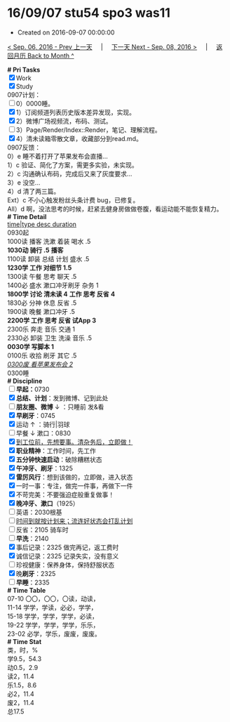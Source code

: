 # 16/09/07 stu54 spo3 was11

- Created on 2016-09-07 00:00:00

[< Sep. 06, 2016 - Prev 上一天](/lifelogs/2016/09/d06.md) &nbsp; &nbsp; | &nbsp; &nbsp; [下一天 Next - Sep. 08, 2016 >](/lifelogs/2016/09/d08.md) &nbsp; &nbsp; |  &nbsp; &nbsp; [返回月历 Back to Month ^](/lifelogs/2016/09/index.md)
<br/><div><b># Pri Tasks</b></div><div><input checked="true" type="checkbox"/>Work</div><div><input checked="true" type="checkbox"/>Study</div><div>0907计划：</div><div><input type="checkbox"/>0）0000睡。</div><div><input checked="true" type="checkbox"/>1）订阅频道列表历史版本差异发现，实现。</div><div><input checked="true" type="checkbox"/>2）微博广场视频流，布码、测试。</div><div><input type="checkbox"/>3）Page/Render/Index::Render，笔记、理解流程。</div><div><input checked="true" type="checkbox"/>4）清未读箱零散文章，收藏部分到read.md。</div><div>0907反馈：</div><div>0）e 睡不着打开了苹果发布会直播…</div><div>1）c 验证、简化了方案，需更多实验，未实现。</div><div>2）c 沟通确认布码，完成后又来了灰度要求…</div><div>3）e 没空…</div><div>4）d 清了两三篇。</div><div>Ext）c 不小心触发粉丝头条计费 bug，已修复。</div><div>All）d 啊，没法思考的时候，赶紧去健身房做做卷腹，看运动能不能恢复精力。</div><div><b># Time Detail</b></div><div><u>time|type desc duration</u></div><div>0930起</div><div>1000读 播客 洗漱 着装 喝水 .5</div><div><b>1030动 骑行 .5</b> <b>播客</b></div><div>1100读 卸装 总结 计划 盛水 .5</div><div><b>1230学 工作 对细节 1.5</b></div><div>1300读 午餐 思考 聊天 .5</div><div>1400必 盛水 漱口冲牙刷牙 杂务 1</div><div><b>1800学 讨论 清未读 4</b> <b>工作 思考 反省</b> <b>4</b></div><div>1830必 分神 休息 反省 .5</div><div>1900读 晚餐 漱口冲牙 .5</div><div><b>2200学 工作 思考 反省 试App 3</b></div><div>2300乐 奔走 音乐 交通 1</div><div>2330必 卸装 卫生 洗澡 音乐 .5</div><div><b>0030学 写脚本 1</b></div><div>0100乐 收拾 刷牙 其它 .5</div><div><u><i>0300废 看苹果发布会 2</i></u></div><div>0300睡</div><div><b># Discipline</b></div><div><b><input type="checkbox"/></b><b>早起：</b>0730</div><div><input checked="true" type="checkbox"/><b>总结、计划</b>：发到微博、记到此处</div><div><b><input type="checkbox"/></b><b>朋友圈、微博</b> ↓ ：只睡前 发&amp;看</div><div><input checked="true" type="checkbox"/><b>早刷牙</b>：0745</div><div><input checked="true" type="checkbox"/>运动 ↑ ：骑行|羽球</div><div><input type="checkbox"/>早餐 ↓ 漱口：0830</div><div><input checked="true" type="checkbox"/><u>到工位前，先想要事。清杂务后，立即做！</u></div><div><input checked="true" type="checkbox"/><b>职业精神</b>：工作时间，先工作</div><div><input checked="true" type="checkbox"/><b>五分钟快速启动</b>：破除糟糕状态</div><div><input checked="true" type="checkbox"/><b>午冲牙、刷牙</b>：1325</div><div><input checked="true" type="checkbox"/><b>雷厉风行</b>：想到该做的，立即做，进入状态</div><div><input checked="true" type="checkbox"/>一时一事：专注，做完一件事，再做下一件</div><div><input checked="true" type="checkbox"/>不苛完美：不要强迫症般重复做事！</div><div><b><input checked="true" type="checkbox"/></b><b>晚冲牙、漱口</b>（1925）</div><div><input type="checkbox"/>英语：2030根基</div><div><u><input type="checkbox"/></u><u>时间到就按计划来；流连好状态会打乱计划</u></div><div><input type="checkbox"/>反省：2105 骑车时</div><div><input type="checkbox"/><b>早洗</b>：2140</div><div><input checked="true" type="checkbox"/>事后记录：2325 做完再记，返工费时</div><div><input checked="true" type="checkbox"/>诚信记录：2325 记录失实，没有意义</div><div><input type="checkbox"/>珍视健康：保养身体，保持舒服状态</div><div><input checked="true" type="checkbox"/>晚<b>刷牙</b>：2325</div><div><input type="checkbox"/><b>早睡</b>：2335</div><div><b># Time Table</b></div><div>07-10 〇〇，〇〇，〇读，动读，</div><div>11-14 学学，学读，必必，学学，</div><div>15-18 学学，学学，学学，必读，</div><div>19-22 学学，学学，学学，乐乐，</div><div>23-02 必学，学乐，废废，废废。</div><div><b># Time Stat</b></div><div>类，时，%</div><div>学9.5，54.3</div><div>动0.5，2.9</div><div>读2，11.4</div><div>乐1.5，8.6</div><div>必2，11.4</div><div>废2，11.4</div><div>总17.5</div>
